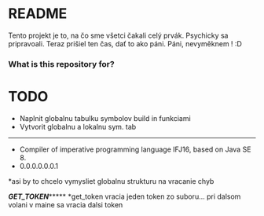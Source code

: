 # README #

Tento projekt je to, na čo sme všetci čakali celý prvák. Psychicky sa pripravoali. Teraz prišiel ten čas, dať to ako páni. Páni, nevyměknem ! :D

### What is this repository for? ###

# TODO 

* Naplnit globalnu tabulku symbolov build in funkciami
* Vytvorit globalnu a  lokalnu  sym. tab

*****************************************

* Compiler of imperative programming language IFJ16, based on Java SE 8.
* 0.0.0.0.0.0.1

*asi by to chcelo vymysliet globalnu strukturu na vracanie chyb


*************GET_TOKEN******************
*get_token vracia jeden token zo suboru... pri dalsom volani v maine sa vracia dalsi token
